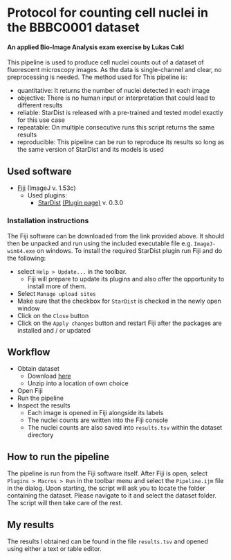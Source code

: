 
# Protocol for counting cell nuclei in the BBBC0001 dataset
#### An applied Bio-Image Analysis exam exercise by Lukas Cakl
This pipeline is used to produce cell nuclei counts out of a dataset of fluorescent microscopy images. As the data is single-channel and clear, no preprocessing is needed. The method used for
This pipeline is:
- quantitative: It returns the number of nuclei detected in each image
- objective: There is no human input or interpretation that could lead to different results
- reliable: StarDist is released with a pre-trained and tested model exactly for this use case
- repeatable: On multiple consecutive runs this script returns the same results
- reproducible: This pipeline can be run to reproduce its results so long as the same version of StarDist and its models is used

## Used software
- [Fiji](https://imagej.net/Fiji) (ImageJ v. 1.53c)
  - Used plugins:
    - [StarDist](https://github.com/stardist/stardist) [(Plugin page)](https://imagej.net/StarDist) v. 0.3.0

### Installation instructions
The Fiji software can be downloaded from the link provided above. It should then be unpacked and run using the included executable file e.g. `ImageJ-win64.exe` on windows.
To install the required StarDist plugin run Fiji and do the following:
- select `Help > Update...` in the toolbar.
  - Fiji will prepare to update its plugins and also offer the opportunity to install more of them.
- Select `Manage upload sites`
- Make sure that the checkbox for `StarDist` is checked in the newly open window
- Click on the `Close` button
- Click on the `Apply changes` button and restart Fiji after the packages are installed and / or updated

## Workflow
- Obtain dataset
  - Download [here](https://data.broadinstitute.org/bbbc/BBBC001/BBBC001_v1_images_tif.zip)
  - Unzip into a location of own choice
- Open Fiji
- Run the pipeline
- Inspect the results
  - Each image is opened in Fiji alongside its labels
  - The nuclei counts are written into the Fiji console
  - The nuclei counts are also saved into `results.tsv` within the dataset directory

## How to run the pipeline
The pipeline is run from the Fiji software itself. After Fiji is open, select `Plugins > Macros > Run` in the toolbar menu and select the `Pipeline.ijm` file in the dialog.
Upon starting, the script will ask you to locate the folder containing the dataset. Please navigate to it and select the dataset folder. The script will then take care of the rest.

## My results
The results I obtained can be found in the file `results.tsv` and opened using either a text or table editor.
